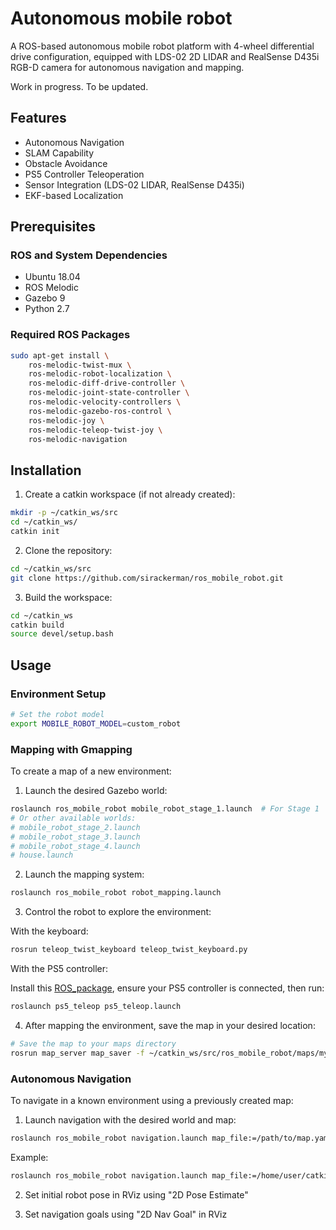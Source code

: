# Autonomous mobile robot
A ROS-based autonomous mobile robot platform with 4-wheel differential drive configuration, equipped with LDS-02 2D LIDAR and RealSense D435i RGB-D camera for autonomous navigation and mapping.

Work in progress. To be updated.

## Features
- Autonomous Navigation
- SLAM Capability
- Obstacle Avoidance
- PS5 Controller Teleoperation
- Sensor Integration (LDS-02 LIDAR, RealSense D435i)
- EKF-based Localization

## Prerequisites

### ROS and System Dependencies
- Ubuntu 18.04
- ROS Melodic
- Gazebo 9
- Python 2.7

### Required ROS Packages
```bash
sudo apt-get install \
    ros-melodic-twist-mux \
    ros-melodic-robot-localization \
    ros-melodic-diff-drive-controller \
    ros-melodic-joint-state-controller \
    ros-melodic-velocity-controllers \
    ros-melodic-gazebo-ros-control \
    ros-melodic-joy \
    ros-melodic-teleop-twist-joy \
    ros-melodic-navigation
```

## Installation

1. Create a catkin workspace (if not already created):
```bash
mkdir -p ~/catkin_ws/src
cd ~/catkin_ws/
catkin init
```

2. Clone the repository:
```bash
cd ~/catkin_ws/src
git clone https://github.com/sirackerman/ros_mobile_robot.git
```

3. Build the workspace:
```bash
cd ~/catkin_ws
catkin build
source devel/setup.bash
```

## Usage

### Environment Setup
```bash
# Set the robot model
export MOBILE_ROBOT_MODEL=custom_robot
```
### Mapping with Gmapping
To create a map of a new environment:

1. Launch the desired Gazebo world:
```bash
roslaunch ros_mobile_robot mobile_robot_stage_1.launch  # For Stage 1
# Or other available worlds:
# mobile_robot_stage_2.launch
# mobile_robot_stage_3.launch
# mobile_robot_stage_4.launch
# house.launch
```
2. Launch the mapping system:
```bash
roslaunch ros_mobile_robot robot_mapping.launch
```

3. Control the robot to explore the environment:

With the keyboard:
```bash
rosrun teleop_twist_keyboard teleop_twist_keyboard.py
```
With the PS5 controller:

Install this [ROS_package](https://github.com/sirackerman/PS5-Controller-ROS-package), ensure your PS5 controller is connected, then run:
```bash
roslaunch ps5_teleop ps5_teleop.launch
```

4. After mapping the environment, save the map in your desired location:
```bash
# Save the map to your maps directory
rosrun map_server map_saver -f ~/catkin_ws/src/ros_mobile_robot/maps/my_map
```

### Autonomous Navigation
To navigate in a known environment using a previously created map:

1. Launch navigation with the desired world and map:
```bash
roslaunch ros_mobile_robot navigation.launch map_file:=/path/to/map.yaml world_file:=/path/to/world.world
```

Example:
```bash
roslaunch ros_mobile_robot navigation.launch map_file:=/home/user/catkin_ws/src/ros_mobile_robot/maps/map.yaml world_file:=/home/user/catkin_ws/src/ros_mobile_robot/worlds/stage_4.world
```

2. Set initial robot pose in RViz using "2D Pose Estimate"

3. Set navigation goals using "2D Nav Goal" in RViz

